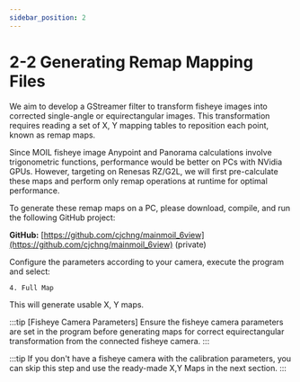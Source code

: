 ```yaml
---
sidebar_position: 2
---
```


# 2-2 Generating Remap Mapping Files

We aim to develop a GStreamer filter to transform fisheye images into corrected single-angle or equirectangular images. This transformation requires reading a set of X, Y mapping tables to reposition each point, known as remap maps.

Since MOIL fisheye image Anypoint and Panorama calculations involve trigonometric functions, performance would be better on PCs with NVidia GPUs. However, targeting on Renesas RZ/G2L, we will first pre-calculate these maps and perform only remap operations at runtime for optimal performance.

To generate these remap maps on a PC, please download, compile, and run the following GitHub project:

**GitHub:** [https://github.com/cjchng/mainmoil_6view](https://github.com/cjchng/mainmoil_6view) (private)

Configure the parameters according to your camera, execute the program and select:

```bash
4. Full Map
```

This will generate usable X, Y maps.

:::tip [Fisheye Camera Parameters]
Ensure the fisheye camera parameters are set in the program before generating maps for correct equirectangular transformation from the connected fisheye camera.
:::

:::tip
If you don't have a fisheye camera with the calibration parameters, you can skip this step and use the
ready-made X,Y Maps in the next section.
:::
